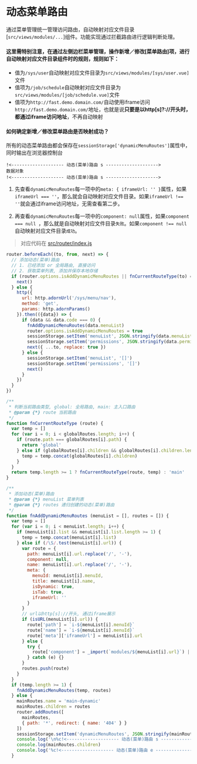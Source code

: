 # 动态菜单路由

通过菜单管理统一管理访问路由，自动映射对应文件目录[```src/views/modules/...```]组件。功能实现通过拦截路由进行逻辑判断处理。

#### 这里需特别注意，在通过左侧边栏菜单管理，操作新增／修改[菜单路由]项，进行自动映射对应文件目录组件时的规则，规则如下：

- 值为```/sys/user```自动映射对应文件目录为```src/views/modules/[sys/user.vue]```文件
- 值项为```/job/schedule```自动映射对应文件目录为```src/views/modules/[job/schedule.vue]```文件
- 值项为```http://fast.demo.domain.com/```自动使用iframe访问```http://fast.demo.domain.com/```地址，也就是说**只要是以http[s]?://开头时，都通过iframe访问地址**，不再自动映射


#### 如何确定新增／修改菜单路由是否映射成功？

所有的动态菜单路由都会保存在```sessionStorage['dynamicMenuRoutes']```属性中，同时输出在浏览器控制台
```
!<-------------------- 动态(菜单)路由 s -------------------->
数据对象
!<-------------------- 动态(菜单)路由 s -------------------->
```
1. 先查看```dynamicMenuRoutes```每一项中的```meta: { iframeUrl: '' }```属性，如果```iframeUrl === ''```，那么就会自动映射对应文件目录。如果```iframeUrl !== ''```就会通过iframe访问地址，无需查看第二步。

2. 再查看```dynamicMenuRoutes```每一项中的```component: null```属性，如果```component === null ```，那么就是自动映射对应文件目录```失败```。如果```component !== null```自动映射对应文件目录```成功```。


> 对应代码在 [src/router/index.js](../src/router/index.js)

```js
router.beforeEach((to, from, next) => {
  // 添加动态(菜单)路由
  // 1. 已经添加 or 全局路由, 直接访问
  // 2. 获取菜单列表, 添加并保存本地存储
  if (router.options.isAddDynamicMenuRoutes || fnCurrentRouteType(to) === 'global') {
    next()
  } else {
    http({
      url: http.adornUrl('/sys/menu/nav'),
      method: 'get',
      params: http.adornParams()
    }).then(({data}) => {
      if (data && data.code === 0) {
        fnAddDynamicMenuRoutes(data.menuList)
        router.options.isAddDynamicMenuRoutes = true
        sessionStorage.setItem('menuList', JSON.stringify(data.menuList || '[]'))
        sessionStorage.setItem('permissions', JSON.stringify(data.permissions || '[]'))
        next({ ...to, replace: true })
      } else {
        sessionStorage.setItem('menuList', '[]')
        sessionStorage.setItem('permissions', '[]')
        next()
      }
    })
  }
})

/**
 * 判断当前路由类型, global: 全局路由, main: 主入口路由
 * @param {*} route 当前路由
 */
function fnCurrentRouteType (route) {
  var temp = []
  for (var i = 0; i < globalRoutes.length; i++) {
    if (route.path === globalRoutes[i].path) {
      return 'global'
    } else if (globalRoutes[i].children && globalRoutes[i].children.length >= 1) {
      temp = temp.concat(globalRoutes[i].children)
    }
  }
  return temp.length >= 1 ? fnCurrentRouteType(route, temp) : 'main'
}

/**
 * 添加动态(菜单)路由
 * @param {*} menuList 菜单列表
 * @param {*} routes 递归创建的动态(菜单)路由
 */
function fnAddDynamicMenuRoutes (menuList = [], routes = []) {
  var temp = []
  for (var i = 0; i < menuList.length; i++) {
    if (menuList[i].list && menuList[i].list.length >= 1) {
      temp = temp.concat(menuList[i].list)
    } else if (/\S/.test(menuList[i].url)) {
      var route = {
        path: menuList[i].url.replace('/', '-'),
        component: null,
        name: menuList[i].url.replace('/', '-'),
        meta: {
          menuId: menuList[i].menuId,
          title: menuList[i].name,
          isDynamic: true,
          isTab: true,
          iframeUrl: ''
        }
      }
      // url以http[s]://开头, 通过iframe展示
      if (isURL(menuList[i].url)) {
        route['path'] = `i-${menuList[i].menuId}`
        route['name'] = `i-${menuList[i].menuId}`
        route['meta']['iframeUrl'] = menuList[i].url
      } else {
        try {
          route['component'] = _import(`modules/${menuList[i].url}`) || null
        } catch (e) {}
      }
      routes.push(route)
    }
  }
  if (temp.length >= 1) {
    fnAddDynamicMenuRoutes(temp, routes)
  } else {
    mainRoutes.name = 'main-dynamic'
    mainRoutes.children = routes
    router.addRoutes([
      mainRoutes,
      { path: '*', redirect: { name: '404' } }
    ])
    sessionStorage.setItem('dynamicMenuRoutes', JSON.stringify(mainRoutes.children || '[]'))
    console.log('\n%c!<-------------------- 动态(菜单)路由 s -------------------->', 'color:blue')
    console.log(mainRoutes.children)
    console.log('%c!<-------------------- 动态(菜单)路由 e -------------------->\n\n', 'color:blue')
  }
```